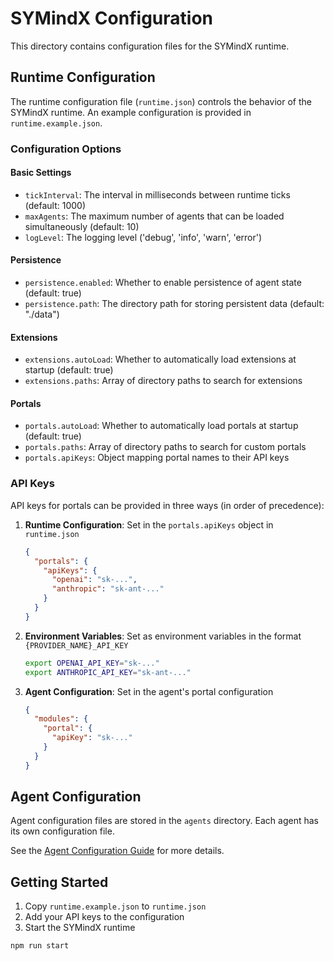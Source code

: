 # SYMindX Configuration

This directory contains configuration files for the SYMindX runtime.

## Runtime Configuration

The runtime configuration file (`runtime.json`) controls the behavior of the SYMindX runtime. An example configuration is provided in `runtime.example.json`.

### Configuration Options

#### Basic Settings

- `tickInterval`: The interval in milliseconds between runtime ticks (default: 1000)
- `maxAgents`: The maximum number of agents that can be loaded simultaneously (default: 10)
- `logLevel`: The logging level ('debug', 'info', 'warn', 'error')

#### Persistence

- `persistence.enabled`: Whether to enable persistence of agent state (default: true)
- `persistence.path`: The directory path for storing persistent data (default: "./data")

#### Extensions

- `extensions.autoLoad`: Whether to automatically load extensions at startup (default: true)
- `extensions.paths`: Array of directory paths to search for extensions

#### Portals

- `portals.autoLoad`: Whether to automatically load portals at startup (default: true)
- `portals.paths`: Array of directory paths to search for custom portals
- `portals.apiKeys`: Object mapping portal names to their API keys

### API Keys

API keys for portals can be provided in three ways (in order of precedence):

1. **Runtime Configuration**: Set in the `portals.apiKeys` object in `runtime.json`

   ```json
   {
     "portals": {
       "apiKeys": {
         "openai": "sk-...",
         "anthropic": "sk-ant-..."
       }
     }
   }
   ```

2. **Environment Variables**: Set as environment variables in the format `{PROVIDER_NAME}_API_KEY`

   ```bash
   export OPENAI_API_KEY="sk-..."
   export ANTHROPIC_API_KEY="sk-ant-..."
   ```

3. **Agent Configuration**: Set in the agent's portal configuration

   ```json
   {
     "modules": {
       "portal": {
         "apiKey": "sk-..."
       }
     }
   }
   ```

## Agent Configuration

Agent configuration files are stored in the `agents` directory. Each agent has its own configuration file.

See the [Agent Configuration Guide](../docs/agent-configuration.md) for more details.

## Getting Started

1. Copy `runtime.example.json` to `runtime.json`
2. Add your API keys to the configuration
3. Start the SYMindX runtime

```bash
npm run start
```